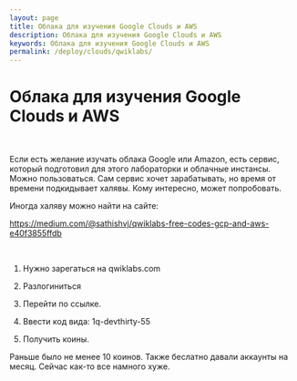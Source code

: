 ```yaml
---
layout: page
title: Облака для изучения Google Clouds и AWS
description: Облака для изучения Google Clouds и AWS
keywords: Облака для изучения Google Clouds и AWS
permalink: /deploy/clouds/qwiklabs/
---
```


# Облака для изучения Google Clouds и AWS

<br/>

Если есть желание изучать облака Google или Amazon, есть сервис, который подготовил для этого лабораторки и облачные инстансы. Можно пользоваться. Сам сервис хочет зарабатывать, но время от времени подкидывает халявы. Кому интересно, может попробовать.

Иногда халяву можно найти на сайте:

https://medium.com/@sathishvj/qwiklabs-free-codes-gcp-and-aws-e40f3855ffdb

<br/>

1. Нужно зарегаться на qwiklabs.com

2. Разлогиниться

3. Перейти по ссылке.

4. Ввести код вида: 1q-devthirty-55

5. Получить коины.

Раньше было не менее 10 коинов. Также беслатно давали аккаунты на месяц. Сейчас как-то все намного хуже.
